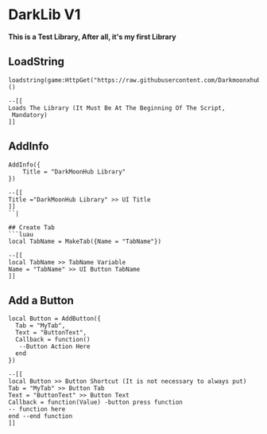 # DarkLib V1
**__This is a Test Library, After all, it's my first Library__**

## LoadString
```luau
loadstring(game:HttpGet("https://raw.githubusercontent.com/Darkmoonxhubscript/DarkLibV1/refs/heads/main/Source.luau"))()
```
```luau
--[[
Loads The Library (It Must Be At The Beginning Of The Script,
 Mandatory)
]]
```
## AddInfo
```luau
AddInfo({
    Title = "DarkMoonHub Library"
})
```
```luau
--[[
Title ="DarkMoonHub Library" >> UI Title
]]
``|

## Create Tab
```luau
local TabName = MakeTab({Name = "TabName"})
```
```luau
--[[
local TabName >> TabName Variable
Name = "TabName" >> UI Button TabName
]]
```
## Add a Button
```luau
local Button = AddButton({
  Tab = "MyTab",
  Text = "ButtonText",
  Callback = function()
   --Button Action Here
  end
})
```
```luau
--[[
local Button >> Button Shortcut (It is not necessary to always put)
Tab = "MyTab" >> Button Tab
Text = "ButtonText" >> Button Text
Callback = function(Value) -button press function
-- function here
end --end function
]]
```
